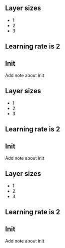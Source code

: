 <h2>Layer sizes</h2>
<ul>
<li>1</li>
<li>2</li>
<li>3</li>
</ul>
<h2>Learning rate is 2</h2>
<h2>Init</h2>
<p>Add note about init</p>
<h2>Layer sizes</h2>
<ul>
<li>1</li>
<li>2</li>
<li>3</li>
</ul>
<h2>Learning rate is 2</h2>
<h2>Init</h2>
<p>Add note about init</p>
<h2>Layer sizes</h2>
<ul>
<li>1</li>
<li>2</li>
<li>3</li>
</ul>
<h2>Learning rate is 2</h2>
<h2>Init</h2>
<p>Add note about init</p>